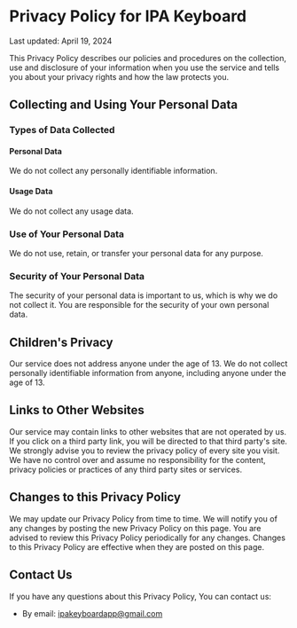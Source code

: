 # Privacy Policy for IPA Keyboard

Last updated: April 19, 2024

This Privacy Policy describes our policies and procedures on the collection, use and disclosure of your information when you use the service and tells you about your privacy rights and how the law protects you.

## Collecting and Using Your Personal Data

### Types of Data Collected

#### Personal Data

We do not collect any personally identifiable information.

#### Usage Data

We do not collect any usage data.

### Use of Your Personal Data

We do not use, retain, or transfer your personal data for any purpose.

### Security of Your Personal Data

The security of your personal data is important to us, which is why we do not collect it. You are responsible for the security of your own personal data.

## Children's Privacy

Our service does not address anyone under the age of 13. We do not collect personally identifiable information from anyone, including anyone under the age of 13.

## Links to Other Websites

Our service may contain links to other websites that are not operated by us. If you click on a third party link, you will be directed to that third party's site. We strongly advise you to review the privacy policy of every site you visit. We have no control over and assume no responsibility for the content, privacy policies or practices of any third party sites or services.

## Changes to this Privacy Policy

We may update our Privacy Policy from time to time. We will notify you of any changes by posting the new Privacy Policy on this page. You are advised to review this Privacy Policy periodically for any changes. Changes to this Privacy Policy are effective when they are posted on this page.

## Contact Us

If you have any questions about this Privacy Policy, You can contact us:

- By email: ipakeyboardapp@gmail.com
